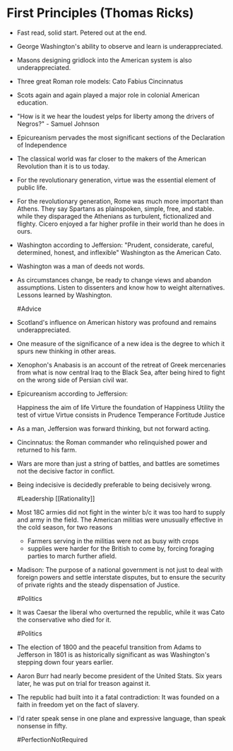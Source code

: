 # First Principles (Thomas Ricks)

- Fast read, solid start. Petered out at the end.

- George Washington's ability to observe and learn is underappreciated.

- Masons designing gridlock into the American system is also underappreciated.

- Three great Roman role models: Cato Fabius Cincinnatus

- Scots again and again played a major role in colonial American education.

- "How is it we hear the loudest yelps for liberty among the drivers of Negros?" - Samuel Johnson

- Epicureanism pervades the most significant sections of the Declaration of Independence

- The classical world was far closer to the makers of the American Revolution than it is to us today.

- For the revolutionary generation, virtue was the essential element of public life.

- For the revolutionary generation, Rome was much more important than Athens.
   They say Spartans as plainspoken, simple, free, and stable.  while they disparaged the Athenians as turbulent, fictionalized and flighty.
   Cicero enjoyed a far higher profile in their world than he does in ours.

- Washington according to Jeffersion: "Prudent, considerate, careful, determined, honest, and inflexible" Washington as the American Cato.

- Washington was a man of deeds not words.

- As circumstances change, be ready to change views and abandon assumptions. Listen to dissenters and know how to weight alternatives.
     Lessons learned by Washington.

     #Advice

- Scotland's influence on American history was profound and remains underappreciated.

- One measure of the significance of a new idea is the degree to which it spurs new thinking in other areas.

- Xenophon's Anabasis is an account of the retreat of Greek mercenaries from what is now central Iraq to the Black Sea, after being hired to fight on the wrong side of Persian civil war.

- Epicureanism according to Jeffersion:

     Happiness the aim of life
     Virture the foundation of Happiness
     Utility the test of virtue
     Virtue consists in
     	    Prudence
	    Temperance
	    Fortitude
	    Justice

- As a man, Jeffersion was forward thinking, but not forward acting.

- Cincinnatus: the Roman commander who relinquished power and returned to his farm.

- Wars are more than just a string of battles, and battles are sometimes not the decisive factor in conflict.

- Being indecisive is decidedly preferable to being decisively wrong.

  #Leadership [[Rationality]]

- Most 18C armies did not fight in the winter b/c it was too hard to supply and army in the field. The American militias were unusually effective in the cold season, for two reasons
  - Farmers serving in the militias were not as busy with crops
  - supplies were harder for the British to come by, forcing foraging parties to march further afield.

- Madison: The purpose of a national government is not just to deal with foreign powers and settle interstate disputes, but to ensure the security of private rights and the steady dispensation of Justice.

  #Politics

- It was Caesar the liberal who overturned the republic, while it was Cato the conservative who died for it.

  #Politics

- The election of 1800 and the peaceful transition from Adams to Jefferson in 1801 is as historically significant as was Washington's stepping down four years earlier.

- Aaron Burr had nearly become president of the United Stats. Six years later, he was put on trial for treason against it.

- The republic had built into it a fatal contradiction: It was founded on a faith in freedom yet on the fact of slavery.

- I'd rater speak sense in one plane and expressive language, than speak nonsense in fifty.

  #PerfectionNotRequired